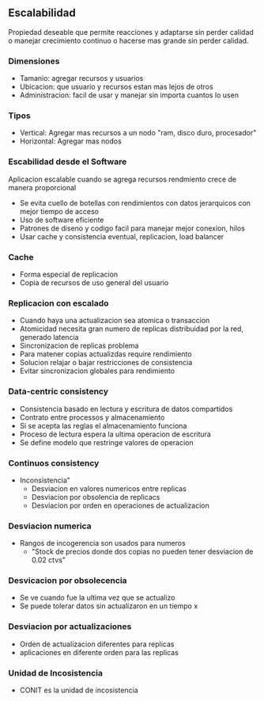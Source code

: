 ## Escalabilidad
Propiedad deseable que permite reacciones y adaptarse sin perder calidad o manejar crecimiento continuo o hacerse mas grande sin perder calidad.
### Dimensiones
- Tamanio: agregar recursos y usuarios
- Ubicacion: que usuario y recursos estan mas lejos de otros
- Administracion: facil de usar y manejar sin importa cuantos lo usen
### Tipos
- Vertical: Agregar mas recursos a un nodo "ram, disco duro, procesador"
- Horizontal: Agregar mas nodos
### Escabilidad desde el Software
Aplicacion escalable cuando se agrega recursos rendmiento crece de manera proporcional
- Se evita cuello de botellas con rendimientos con datos jerarquicos con mejor tiempo de acceso
- Uso de software eficiente 
- Patrones de diseno y codigo facil para manejar mejor conexion, hilos
- Usar cache y consistencia eventual, replicacion, load balancer
### Cache
- Forma especial de replicacion
- Copia de recursos de uso general del usuario
### Replicacion con escalado
- Cuando haya una actualizacion sea atomica o transaccion
- Atomicidad necesita gran numero de replicas distribuidad por la red, generado latencia
- Sincronizacion de replicas problema
- Para matener copias actualizdas require rendimiento
- Solucion relajar o bajar restricciones de consistencia
- Evitar sincronizacion globales para rendimiento
### Data-centric consistency
- Consistencia basado en lectura y escritura de datos compartidos
- Contrato entre processos y almacenamiento
- Si se acepta las reglas el almacenamiento funciona
- Proceso de lectura espera la ultima operacion de escritura
- Se define modelo que restringe valores de operacion
### Continuos consistency
- Inconsistencia"
	- Desviacion en valores numericos entre replicas
	- Desviacion por obsolencia de replicacs
	- Desviacion por orden en operaciones de actualizacion
### Desviacion numerica
- Rangos de incogerencia son usados para numeros
	- "Stock de precios donde dos copias no pueden tener desviacion de 0.02 ctvs"
### Desvicacion por obsolecencia
- Se ve cuando fue la ultima vez que se actualizo
- Se puede tolerar datos sin actualizaron en un tiempo x
### Desviacion por actualizaciones
- Orden de actualizacion diferentes para replicas
- aplicaciones en diferente orden para las replicas
### Unidad de Incosistencia
- CONIT es la unidad de incosistencia